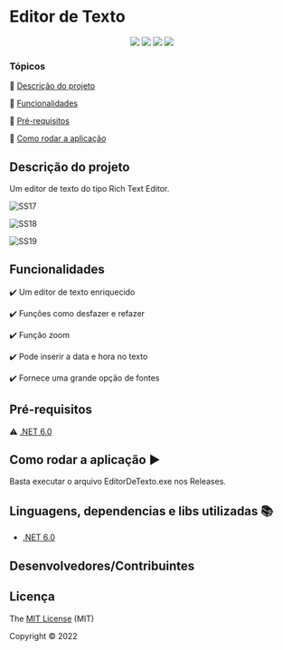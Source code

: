<h1>Editor de Texto</h1> 

<p align="center">
  <img src="https://img.shields.io/static/v1?label=.NET 6.0&message=framework&color=blue&style=for-the-badge&logo=.NET"/>
  <img src="https://img.shields.io/static/v1?label=C SHARP&message=10.0&color=blue&style=for-the-badge&logo=C#"/>
  <img src="http://img.shields.io/static/v1?label=License&message=MIT&color=green&style=for-the-badge"/>
   <img src="http://img.shields.io/static/v1?label=STATUS&message=CONCLUIDO&color=GREEN&style=for-the-badge"/>
</p>

### Tópicos 

:large_blue_circle: [Descrição do projeto](#descrição-do-projeto)

:large_blue_circle: [Funcionalidades](#funcionalidades)

:large_blue_circle: [Pré-requisitos](#pré-requisitos)

:large_blue_circle: [Como rodar a aplicação](#como-rodar-a-aplicação-arrow_forward)

## Descrição do projeto 
 <p>Um editor de texto do tipo Rich Text Editor.</p>
 
![SS17](https://user-images.githubusercontent.com/101216409/190440977-0428c764-7dba-4d1a-b4f2-f77a719719c9.jpg)

![SS18](https://user-images.githubusercontent.com/101216409/190440987-bfec7b25-45f8-455b-9013-218e5d0f3e8b.jpg)

![SS19](https://user-images.githubusercontent.com/101216409/190441003-3c757941-f9c0-4a2b-9e7c-971104d1776d.jpg)

 
## Funcionalidades

:heavy_check_mark: Um editor de texto enriquecido 

:heavy_check_mark: Funções como desfazer e refazer

:heavy_check_mark: Função zoom

:heavy_check_mark: Pode inserir a data e hora no texto

:heavy_check_mark: Fornece uma grande opção de fontes


## Pré-requisitos

:warning: [.NET 6.0](https://dotnet.microsoft.com/en-us/download/dotnet/6.0)


## Como rodar a aplicação :arrow_forward:

Basta executar o arquivo EditorDeTexto.exe nos Releases.


## Linguagens, dependencias e libs utilizadas :books:

- [.NET 6.0](https://dotnet.microsoft.com/en-us/download/dotnet/6.0)



## Desenvolvedores/Contribuintes




## Licença 

The [MIT License]() (MIT)

Copyright :copyright: 2022
